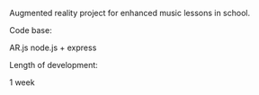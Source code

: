 Augmented reality project for enhanced music lessons in school.

Code base:

AR.js
node.js + express

Length of development:

1 week